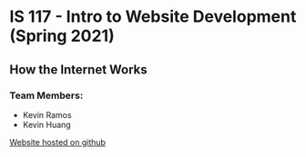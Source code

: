 # IS 117 - Intro to Website Development (Spring 2021)

## How the Internet Works

### Team Members: 
- Kevin Ramos
- Kevin Huang

[Website hosted on github](https://k3vinhu4ng.github.io/IS117_HowInternetWorks/)



